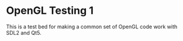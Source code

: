 # OpenGL Testing 1

This is a test bed for making a common set of OpenGL code work with SDL2 and Qt5.
 
